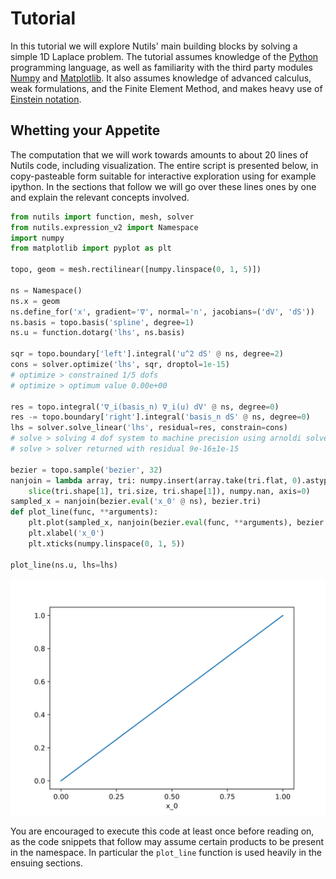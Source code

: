 # Tutorial

In this tutorial we will explore Nutils' main building blocks by solving a
simple 1D Laplace problem. The tutorial assumes knowledge of the
[Python](https://www.python.org/) programming language, as well as familiarity
with the third party modules [Numpy](https://numpy.org/) and
[Matplotlib](https://matplotlib.org/). It also assumes knowledge of advanced
calculus, weak formulations, and the Finite Element Method, and makes heavy use
of [Einstein notation](https://en.wikipedia.org/wiki/Einstein_notation).

## Whetting your Appetite

The computation that we will work towards amounts to about 20 lines of Nutils
code, including visualization. The entire script is presented below, in
copy-pasteable form suitable for interactive exploration using for example
ipython. In the sections that follow we will go over these lines ones by one
and explain the relevant concepts involved.

```python
from nutils import function, mesh, solver
from nutils.expression_v2 import Namespace
import numpy
from matplotlib import pyplot as plt

topo, geom = mesh.rectilinear([numpy.linspace(0, 1, 5)])

ns = Namespace()
ns.x = geom
ns.define_for('x', gradient='∇', normal='n', jacobians=('dV', 'dS'))
ns.basis = topo.basis('spline', degree=1)
ns.u = function.dotarg('lhs', ns.basis)

sqr = topo.boundary['left'].integral('u^2 dS' @ ns, degree=2)
cons = solver.optimize('lhs', sqr, droptol=1e-15)
# optimize > constrained 1/5 dofs
# optimize > optimum value 0.00e+00

res = topo.integral('∇_i(basis_n) ∇_i(u) dV' @ ns, degree=0)
res -= topo.boundary['right'].integral('basis_n dS' @ ns, degree=0)
lhs = solver.solve_linear('lhs', residual=res, constrain=cons)
# solve > solving 4 dof system to machine precision using arnoldi solver
# solve > solver returned with residual 9e-16±1e-15

bezier = topo.sample('bezier', 32)
nanjoin = lambda array, tri: numpy.insert(array.take(tri.flat, 0).astype(float),
    slice(tri.shape[1], tri.size, tri.shape[1]), numpy.nan, axis=0)
sampled_x = nanjoin(bezier.eval('x_0' @ ns), bezier.tri)
def plot_line(func, **arguments):
    plt.plot(sampled_x, nanjoin(bezier.eval(func, **arguments), bezier.tri))
    plt.xlabel('x_0')
    plt.xticks(numpy.linspace(0, 1, 5))

plot_line(ns.u, lhs=lhs)
```
![output](intro-44113917.svg)

You are encouraged to execute this code at least once before reading on, as the
code snippets that follow may assume certain products to be present in the
namespace. In particular the `plot_line` function is used heavily in the
ensuing sections.
